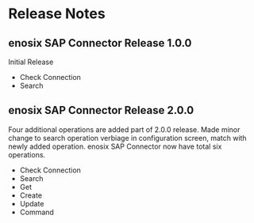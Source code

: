 # Release Notes

## enosix SAP Connector Release 1.0.0

Initial Release
- Check Connection
- Search

## enosix SAP Connector Release 2.0.0
Four additional operations are added part of 2.0.0 release. 
Made minor change to search operation verbiage in configuration screen, match with newly added operation.
enosix SAP Connector now have total six operations.

- Check Connection
- Search
- Get
- Create
- Update
- Command